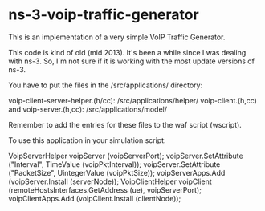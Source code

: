 # ns-3-voip-traffic-generator

This is an implementation of a very simple VoIP Traffic Generator.

This code is kind of old (mid 2013). It's been a while since I was dealing with ns-3. So, I`m not sure if it is working with the most update versions of ns-3.


You have to put the files in the /src/applications/ directory:

voip-client-server-helper.(h/cc): /src/applications/helper/
voip-client.(h,cc) and voip-server.(h,cc): /src/applications/model/

Remember to add the entries for these files to the waf script (wscript).


To use this application in your simulation script:

VoipServerHelper voipServer (voipServerPort);
voipServer.SetAttribute ("Interval", TimeValue (voipPktInterval));
voipServer.SetAttribute ("PacketSize", UintegerValue (voipPktSize));
voipServerApps.Add (voipServer.Install (serverNode));
VoipClientHelper voipClient (remoteHostsInterfaces.GetAddress (ue), voipServerPort);
voipClientApps.Add (voipClient.Install (clientNode));


